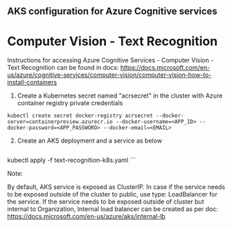 ## AKS configuration for Azure Cognitive services

# Computer Vision - Text Recognition

Instructions for accessing Azure Cognitive Services - Computer Vision - Text Recognition can be found in docs: https://docs.microsoft.com/en-us/azure/cognitive-services/computer-vision/computer-vision-how-to-install-containers

1. Create a Kubernetes secret named "acrsecret" in the cluster with Azure container registry private credentials

```
kubectl create secret docker-registry acrsecret --docker-server=containerpreview.azurecr.io --docker-username=<APP_ID> --docker-password=<APP_PASSWORD> --docker-email=<EMAIL>
```

2. Create an AKS deployment and a service as below
    ```
kubectl apply -f text-recognition-k8s.yaml
    ```

Note: 

By default, AKS service is exposed as ClusterIP. 
In case if the service needs to be exposed outside of the cluster to public, use type: LoadBalancer for the service.
If the service needs to be exposed outside of cluster but internal to Organization, Internal load balancer can be created as per doc: https://docs.microsoft.com/en-us/azure/aks/internal-lb

